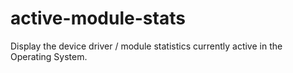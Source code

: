 # active-module-stats
Display the device driver / module statistics currently active in the Operating System.
